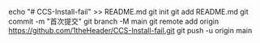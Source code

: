 echo "# CCS-Install-fail" >> README.md 
git init 
git add README.md 
git commit -m "首次提交" 
git branch -M main 
git remote add origin https://github.com/1theHeader/CCS-Install-fail.git
 git push -u origin main
